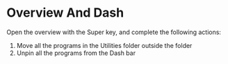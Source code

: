 # Overview And Dash

Open the overview with the Super key, and complete the following actions:

1. Move all the programs in the Utilities folder outside the folder
2. Unpin all the programs from the Dash bar

